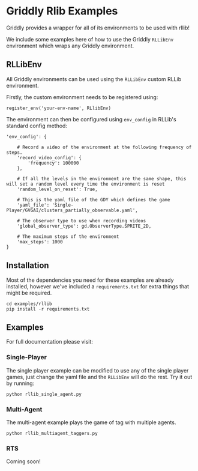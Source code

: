 # Griddly Rlib Examples

Griddly provides a wrapper for all of its environments to be used with rllib!

We include some examples here of how to use the Griddly `RLLibEnv` environment which wraps any Griddly environment.

## RLLibEnv

All Griddly environments can be used using the `RLLibEnv` custom RLLib environment. 

Firstly, the custom environment needs to be registered using:

```
register_env('your-env-name', RLlibEnv)
```

The environment can then be configured using `env_config` in RLLib's standard config method:

```
'env_config': {

    # Record a video of the environment at the following frequency of steps.
    'record_video_config': {
        'frequency': 100000
    },

    # If all the levels in the environment are the same shape, this will set a random level every time the environment is reset
    'random_level_on_reset': True,
    
    # This is the yaml file of the GDY which defines the game
    'yaml_file': 'Single-Player/GVGAI/clusters_partially_observable.yaml',
    
    # The observer type to use when recording videos
    'global_observer_type': gd.ObserverType.SPRITE_2D,
    
    # The maximum steps of the environment
    'max_steps': 1000
}
```

## Installation

Most of the dependencies you need for these examples are already installed, however we've included a `requirements.txt` for extra things that might be required.

```
cd examples/rllib
pip install -r requirements.txt
```

## Examples

For full documentation please visit: 

### Single-Player
 
The single player example can be modified to use any of the single player games, just change the yaml file and the 
`RLLibEnv` will do the rest. Try it out by running:

`python rllib_single_agent.py`

### Multi-Agent

The multi-agent example plays the game of tag with multiple agents. 

`python rllib_multiagent_taggers.py`

### RTS

Coming soon!